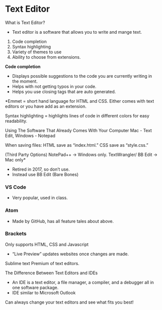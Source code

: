 # Text Editor

What is Text Editor? 
- Text editor is a software that allows you to write and mange text. 

1. Code completion
2. Syntax highlighting 
3. Variety of themes to use
4. Ability to choose from extensions. 

**Code completion** 
- Displays possible suggestions to the code you are currently writing in the moment. 
- Helps with not getting typos in your code. 
- Helps you use closing tags that are auto generated. 

*Emmet = short hand language for HTML and CSS. 
Either comes with text editors or you have add as an extension. 

Syntax highlighting  = highlights lines of code in different colors for easy readability. 

Using The Software That Already Comes With Your Computer
Mac - Text Edit, Windows - Notepad

When saving files: 
HTML save as “index.html.”
CSS save as “style.css.”

(Third Party Options)
NotePad++ -> Windows only.
TextWrangler/ BB Edit -> Mac only*
- Retired in 2017, so don’t use. 
- Instead use BB Edit (Bare Bones)

### VS Code
- Very popular, used in class. 

### Atom 
- Made by GitHub, has all feature tales about above. 

### Brackets 
Only supports HTML, CSS and Javascript 
- “Live Preview” updates websites once changes are made. 

Sublime text 
Premium of text editors. 

The Difference Between Text Editors and IDEs 
- An IDE is a text editor, a file manager, a compiler, and a debugger all in one software package.
- IDE similar to Microsoft Outlook 

Can always change your text editors and see what fits you best!

